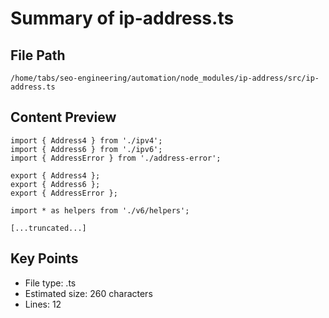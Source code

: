 # Summary of ip-address.ts
  
## File Path
`/home/tabs/seo-engineering/automation/node_modules/ip-address/src/ip-address.ts`

## Content Preview
```
import { Address4 } from './ipv4';
import { Address6 } from './ipv6';
import { AddressError } from './address-error';

export { Address4 };
export { Address6 };
export { AddressError };

import * as helpers from './v6/helpers';

[...truncated...]
```

## Key Points
- File type: .ts
- Estimated size: 260 characters
- Lines: 12
